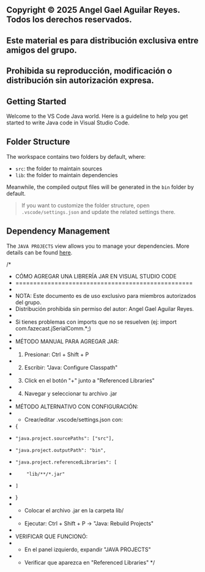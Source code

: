 ##
## Copyright © 2025 Angel Gael Aguilar Reyes. Todos los derechos reservados.
## Este material es para distribución exclusiva entre amigos del grupo.
## Prohibida su reproducción, modificación o distribución sin autorización expresa.
##

## Getting Started

Welcome to the VS Code Java world. Here is a guideline to help you get started to write Java code in Visual Studio Code.

## Folder Structure

The workspace contains two folders by default, where:

- `src`: the folder to maintain sources
- `lib`: the folder to maintain dependencies

Meanwhile, the compiled output files will be generated in the `bin` folder by default.

> If you want to customize the folder structure, open `.vscode/settings.json` and update the related settings there.

## Dependency Management

The `JAVA PROJECTS` view allows you to manage your dependencies. More details can be found [here](https://github.com/microsoft/vscode-java-dependency#manage-dependencies).

/*
 * CÓMO AGREGAR UNA LIBRERÍA JAR EN VISUAL STUDIO CODE
 * ==================================================
 * 
 * NOTA: Este documento es de uso exclusivo para miembros autorizados del grupo.
 * Distribución prohibida sin permiso del autor: Angel Gael Aguilar Reyes.
 * 
 * Si tienes problemas con imports que no se resuelven (ej: import com.fazecast.jSerialComm.*;)
 * 
 * MÉTODO MANUAL PARA AGREGAR JAR:
 * 1. Presionar: Ctrl + Shift + P
 * 2. Escribir: "Java: Configure Classpath"
 * 3. Click en el botón "+" junto a "Referenced Libraries" 
 * 4. Navegar y seleccionar tu archivo .jar
 * 
 * MÉTODO ALTERNATIVO CON CONFIGURACIÓN:
 * - Crear/editar .vscode/settings.json con:
 * {
 *     "java.project.sourcePaths": ["src"],
 *     "java.project.outputPath": "bin",
 *     "java.project.referencedLibraries": [
 *         "lib/**/*.jar"
 *     ]
 * }
 * - Colocar el archivo .jar en la carpeta lib/
 * - Ejecutar: Ctrl + Shift + P → "Java: Rebuild Projects"
 * 
 * VERIFICAR QUE FUNCIONÓ:
 * - En el panel izquierdo, expandir "JAVA PROJECTS"
 * - Verificar que aparezca en "Referenced Libraries"
 */